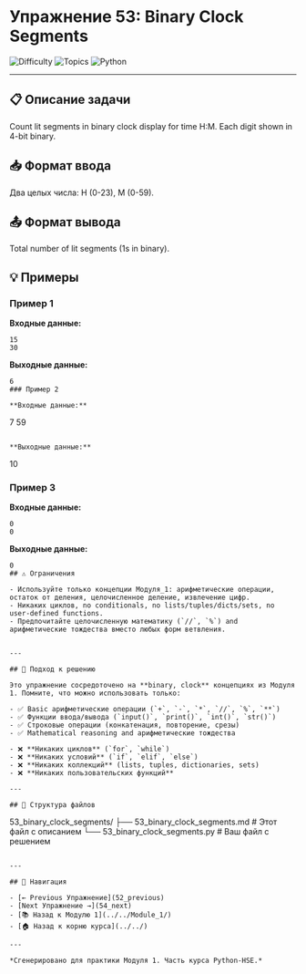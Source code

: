 # Упражнение 53: Binary Clock Segments

![Difficulty](https://img.shields.io/badge/Difficulty-Module%201-green)
![Topics](https://img.shields.io/badge/Topics-binary%2C%20clock-blue)
![Python](https://img.shields.io/badge/Python-Module%201%20Concepts-yellow)

---

## 📋 Описание задачи

Count lit segments in binary clock display for time H:M. Each digit shown in 4-bit binary.
## 📥 Формат ввода

Два целых числа: H (0-23), M (0-59).
## 📤 Формат вывода

Total number of lit segments (1s in binary).
## 💡 Примеры

### Пример 1

**Входные данные:**
```
15
30
```

**Выходные данные:**
```
6
### Пример 2

**Входные данные:**
```
7
59
```

**Выходные данные:**
```
10
### Пример 3

**Входные данные:**
```
0
0
```

**Выходные данные:**
```
0
## ⚠️ Ограничения

- Используйте только концепции Модуля_1: арифметические операции, остаток от деления, целочисленное деление, извлечение цифр.
- Никаких циклов, no conditionals, no lists/tuples/dicts/sets, no user-defined functions.
- Предпочитайте целочисленную математику (`//`, `%`) and арифметические тождества вместо любых форм ветвления.


---

## 🎯 Подход к решению

Это упражнение сосредоточено на **binary, clock** концепциях из Модуля 1. Помните, что можно использовать только:

- ✅ Basic арифметические операции (`+`, `-`, `*`, `//`, `%`, `**`)
- ✅ Функции ввода/вывода (`input()`, `print()`, `int()`, `str()`)
- ✅ Строковые операции (конкатенация, повторение, срезы)
- ✅ Mathematical reasoning and арифметические тождества

- ❌ **Никаких циклов** (`for`, `while`)
- ❌ **Никаких условий** (`if`, `elif`, `else`)
- ❌ **Никаких коллекций** (lists, tuples, dictionaries, sets)
- ❌ **Никаких пользовательских функций**

---

## 📁 Структура файлов
```
53_binary_clock_segments/
├── 53_binary_clock_segments.md     # Этот файл с описанием
└── 53_binary_clock_segments.py     # Ваш файл с решением
```

---

## 🔗 Навигация

- [← Previous Упражнение](52_previous) 
- [Next Упражнение →](54_next)
- [📚 Назад к Модулю 1](../../Module_1/)
- [🏠 Назад к корню курса](../../)

---

*Сгенерировано для практики Модуля 1. Часть курса Python-HSE.*
